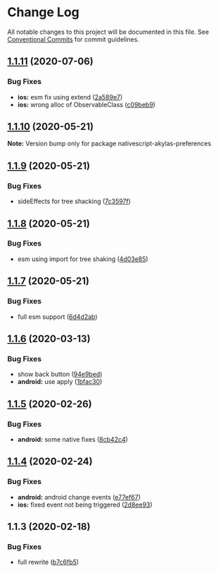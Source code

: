 # Change Log

All notable changes to this project will be documented in this file.
See [Conventional Commits](https://conventionalcommits.org) for commit guidelines.

## [1.1.11](https://github.com/nativescript-community/preferences/compare/v1.1.10...v1.1.11) (2020-07-06)


### Bug Fixes

* **ios:** esm fix using extend ([2a589e7](https://github.com/nativescript-community/preferences/commit/2a589e7095ac83de90719a91ba10e17310f4d069))
* **ios:** wrong alloc of ObservableClass ([c09beb9](https://github.com/nativescript-community/preferences/commit/c09beb9060b85ca76cee3b948c360c306b8a4e1c))





## [1.1.10](https://github.com/nativescript-community/preferences/compare/v1.1.9...v1.1.10) (2020-05-21)

**Note:** Version bump only for package nativescript-akylas-preferences





## [1.1.9](https://github.com/nativescript-community/preferences/compare/v1.1.8...v1.1.9) (2020-05-21)


### Bug Fixes

* sideEffects for tree shacking ([7c3597f](https://github.com/nativescript-community/preferences/commit/7c3597ffeb4e6fa31db5e693686b4371ff9cd297))





## [1.1.8](https://github.com/nativescript-community/preferences/compare/v1.1.7...v1.1.8) (2020-05-21)


### Bug Fixes

* esm using import for tree shaking ([4d03e85](https://github.com/nativescript-community/preferences/commit/4d03e856061b781ca7ff74fec234e026c12c5264))





## [1.1.7](https://github.com/nativescript-community/preferences/compare/v1.1.6...v1.1.7) (2020-05-21)


### Bug Fixes

* full esm support ([6d4d2ab](https://github.com/nativescript-community/preferences/commit/6d4d2ab54a750c6377a83cf2220bdb5cccc52e5a))





## [1.1.6](https://github.com/nativescript-community/preferences/compare/v1.1.5...v1.1.6) (2020-03-13)


### Bug Fixes

* show back button ([94e9bed](https://github.com/nativescript-community/preferences/commit/94e9bedcf1fbe2f2f9ae21ab2f2a29bff6eb78cf))
* **android:** use apply ([1bfac30](https://github.com/nativescript-community/preferences/commit/1bfac30efbc879a5dc17604d0c3b431031af173e))





## [1.1.5](https://github.com/nativescript-community/preferences/compare/v1.1.4...v1.1.5) (2020-02-26)


### Bug Fixes

* **android:** some native fixes ([8cb42c4](https://github.com/nativescript-community/preferences/commit/8cb42c489e63ec4763c5c6b9e0008a0378444062))





## [1.1.4](https://github.com/nativescript-community/preferences/compare/v1.1.3...v1.1.4) (2020-02-24)


### Bug Fixes

* **android:** android change events ([e77ef67](https://github.com/nativescript-community/preferences/commit/e77ef67ddd52e6e62cd4a5de35b0a4f1babee6b8))
* **ios:** fixed event not being triggered ([2d8ee93](https://github.com/nativescript-community/preferences/commit/2d8ee939ea6724c07dafaf7c1fb72e5911dd3b5c))





## 1.1.3 (2020-02-18)


### Bug Fixes

* full rewrite ([b7c6fb5](https://github.com/nativescript-community/preferences/commit/b7c6fb51d23d9c6761e2871590caffef14bb28ee))
